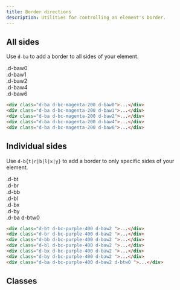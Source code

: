 ```yaml
---
title: Border directions
description: Utilities for controlling an element's border.
---
```


## All sides

Use `d-ba` to add a border to all sides of your element.

<code-well-header class="d-fl-col5 d-flg8 d-fw-wrap d-p24 d-bgc-magenta-100 d-bgo50 d-w100p d-hmn102">
  <div class="d-fl-center d-p16 d-ba d-bc-magenta-200 d-baw0 d-bgc-magenta-100 d-fs-200 d-fw-bold">.d-baw0</div>
  <div class="d-fl-center d-p16 d-ba d-bc-magenta-200 d-baw1 d-bgc-magenta-100 d-fs-200 d-fw-bold">.d-baw1</div>
  <div class="d-fl-center d-p16 d-ba d-bc-magenta-200 d-baw2 d-bgc-magenta-100 d-fs-200 d-fw-bold">.d-baw2</div>
  <div class="d-fl-center d-p16 d-ba d-bc-magenta-200 d-baw4 d-bgc-magenta-100 d-fs-200 d-fw-bold">.d-baw4</div>
  <div class="d-fl-center d-p16 d-ba d-bc-magenta-200 d-baw6 d-bgc-magenta-100 d-fs-200 d-fw-bold">.d-baw6</div>
</code-well-header>

```html
<div class="d-ba d-bc-magenta-200 d-baw0">...</div>
<div class="d-ba d-bc-magenta-200 d-baw1">...</div>
<div class="d-ba d-bc-magenta-200 d-baw2">...</div>
<div class="d-ba d-bc-magenta-200 d-baw4">...</div>
<div class="d-ba d-bc-magenta-200 d-baw6">...</div>
```

## Individual sides

Use `d-b{t|r|b|l|x|y}` to add a border to only specific sides of your element.

<code-well-header class="d-fl-col4 d-flg8 d-fw-wrap d-p24 d-bgc-purple-100 d-bgo50 d-w100p d-hmn102">
  <div class="d-fl-center d-p16 d-bt d-bc-purple-400 d-baw2 d-bgc-purple-100 d-fs-200 d-fw-bold">.d-bt</div>
  <div class="d-fl-center d-p16 d-br d-bc-purple-400 d-baw2 d-bgc-purple-100 d-fs-200 d-fw-bold">.d-br</div>
  <div class="d-fl-center d-p16 d-bb d-bc-purple-400 d-baw2 d-bgc-purple-100 d-fs-200 d-fw-bold">.d-bb</div>
  <div class="d-fl-center d-p16 d-bl d-bc-purple-400 d-baw2 d-bgc-purple-100 d-fs-200 d-fw-bold">.d-bl</div>
  <div class="d-fl-center d-p16 d-bx d-bc-purple-400 d-baw2 d-bgc-purple-100 d-fs-200 d-fw-bold">.d-bx</div>
  <div class="d-fl-center d-p16 d-by d-bc-purple-400 d-baw2 d-bgc-purple-100 d-fs-200 d-fw-bold">.d-by</div>
  <div class="d-fl-center d-p16 d-ba d-bc-purple-400 d-baw2 d-btw0 d-bgc-purple-100 d-fs-200 d-fw-bold">.d-ba d-btw0</div>
</code-well-header>

```html
<div class="d-bt d-bc-purple-400 d-baw2 ">...</div>
<div class="d-br d-bc-purple-400 d-baw2 ">...</div>
<div class="d-bb d-bc-purple-400 d-baw2 ">...</div>
<div class="d-bl d-bc-purple-400 d-baw2 ">...</div>
<div class="d-bx d-bc-purple-400 d-baw2 ">...</div>
<div class="d-by d-bc-purple-400 d-baw2 ">...</div>
<div class="d-ba d-bc-purple-400 d-baw2 d-btw0 ">...</div>
```

<script setup>
  import { directions } from '@data/borders.json';
</script>

## Classes

<utility-class-table>
  <template #content>
    <tbody>
      <tr v-for="i in directions">
        <th scope="row" class="d-code--sm d-fc-purple-400">.d-b{{ i[0] }}</th>
        <td class="d-code--sm">
          <span v-if="i === 'y'">
            border-top: var(--dt-space-100) solid !important;<br/>
            border-bottom: var(--dt-space-100) solid !important;
          </span>
          <span v-else-if="i === 'x'">
            border-right: var(--dt-space-100) solid !important;<br/>
            border-left: var(--dt-space-100) solid !important;
          </span>
          <span v-else>
            border-{{i}}: var(--dt-space-100) solid !important;
          </span>
        </td>
      </tr>
    </tbody>
  </template>
</utility-class-table>
